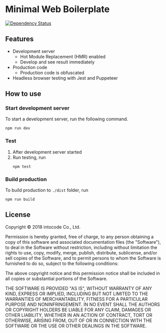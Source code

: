 # Minimal Web Boilerplate
[![Dependency Status](https://david-dm.org/intocode-io/node-minimal-web-boilerplate.svg)](https://david-dm.org/intocode-io/node-minimal-web-boilerplate)

## Features
* Development server
    * Hot Module Replacement (HMR) enabled
    * Develop and see result immediately
* Production code
    * Production code is obfuscated
* Headless browser testing with Jest and Puppeteer

## How to use
### Start development server
To start a development server, run the following command.
```
npm run dev
```

### Test
1. After development server started
2. Run testing, run
    ```
    npm test
    ```

### Build production
To build production to `./dist` folder, run
```
npm run build
```

## License

Copyright © 2018 intocode Co., Ltd.

Permission is hereby granted, free of charge, to any person obtaining a copy of this software and associated documentation files (the "Software"), to deal in the Software without restriction, including without limitation the rights to use, copy, modify, merge, publish, distribute, sublicense, and/or sell copies of the Software, and to permit persons to whom the Software is furnished to do so, subject to the following conditions:

The above copyright notice and this permission notice shall be included in all copies or substantial portions of the Software.

THE SOFTWARE IS PROVIDED "AS IS", WITHOUT WARRANTY OF ANY KIND, EXPRESS OR IMPLIED, INCLUDING BUT NOT LIMITED TO THE WARRANTIES OF MERCHANTABILITY, FITNESS FOR A PARTICULAR PURPOSE AND NONINFRINGEMENT. IN NO EVENT SHALL THE AUTHORS OR COPYRIGHT HOLDERS BE LIABLE FOR ANY CLAIM, DAMAGES OR OTHER LIABILITY, WHETHER IN AN ACTION OF CONTRACT, TORT OR OTHERWISE, ARISING FROM, OUT OF OR IN CONNECTION WITH THE SOFTWARE OR THE USE OR OTHER DEALINGS IN THE SOFTWARE.
